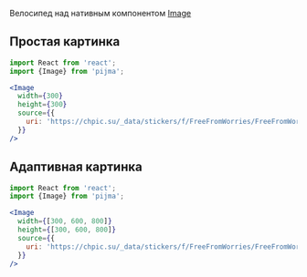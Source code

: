Велосипед над нативным компонентом [Image](https://reactnative.dev/docs/image)

## Простая картинка

```jsx
import React from 'react';
import {Image} from 'pijma';

<Image
  width={300}
  height={300}
  source={{
    uri: 'https://chpic.su/_data/stickers/f/FreeFromWorries/FreeFromWorries_041.webp'
  }}
/>
```

## Адаптивная картинка

```jsx
import React from 'react';
import {Image} from 'pijma';

<Image
  width={[300, 600, 800]}
  height={[300, 600, 800]}
  source={{
    uri: 'https://chpic.su/_data/stickers/f/FreeFromWorries/FreeFromWorries_041.webp'
  }}
/>
```
